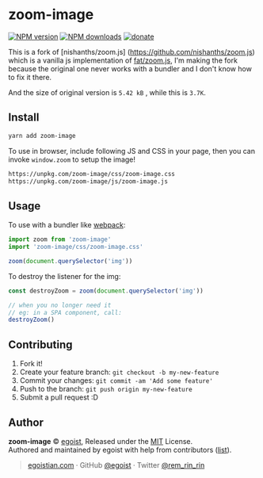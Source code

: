 # zoom-image

[![NPM version](https://img.shields.io/npm/v/zoom-image.svg?style=flat)](https://npmjs.com/package/zoom-image) [![NPM downloads](https://img.shields.io/npm/dm/zoom-image.svg?style=flat)](https://npmjs.com/package/zoom-image) [![donate](https://img.shields.io/badge/$-donate-ff69b4.svg?maxAge=2592000&style=flat)](https://github.com/egoist/donate)

This is a fork of [nishanths/zoom.js] (https://github.com/nishanths/zoom.js) which is a vanilla js implementation of [fat/zoom.js](https://github.com/fat/zoom.js), I'm making the fork because the original one never works with a bundler and I don't know how to fix it there.

And the size of original version is `5.42 kB` , while this is `3.7K`.

## Install

```bash
yarn add zoom-image
```

To use in browser, include following JS and CSS in your page, then you can invoke `window.zoom` to setup the image!

```bash
https://unpkg.com/zoom-image/css/zoom-image.css
https://unpkg.com/zoom-image/js/zoom-image.js
```

## Usage

To use with a bundler like [webpack](https://webpack.js.org):

```js
import zoom from 'zoom-image'
import 'zoom-image/css/zoom-image.css'

zoom(document.querySelector('img'))
```

To destroy the listener for the img:

```js
const destroyZoom = zoom(document.querySelector('img'))

// when you no longer need it
// eg: in a SPA component, call:
destroyZoom()
```

## Contributing

1. Fork it!
2. Create your feature branch: `git checkout -b my-new-feature`
3. Commit your changes: `git commit -am 'Add some feature'`
4. Push to the branch: `git push origin my-new-feature`
5. Submit a pull request :D


## Author

**zoom-image** © [egoist](https://github.com/egoist), Released under the [MIT](./LICENSE) License.<br>
Authored and maintained by egoist with help from contributors ([list](https://github.com/egoist/zoom-image/contributors)).

> [egoistian.com](https://egoistian.com) · GitHub [@egoist](https://github.com/egoist) · Twitter [@rem_rin_rin](https://twitter.com/rem_rin_rin)
